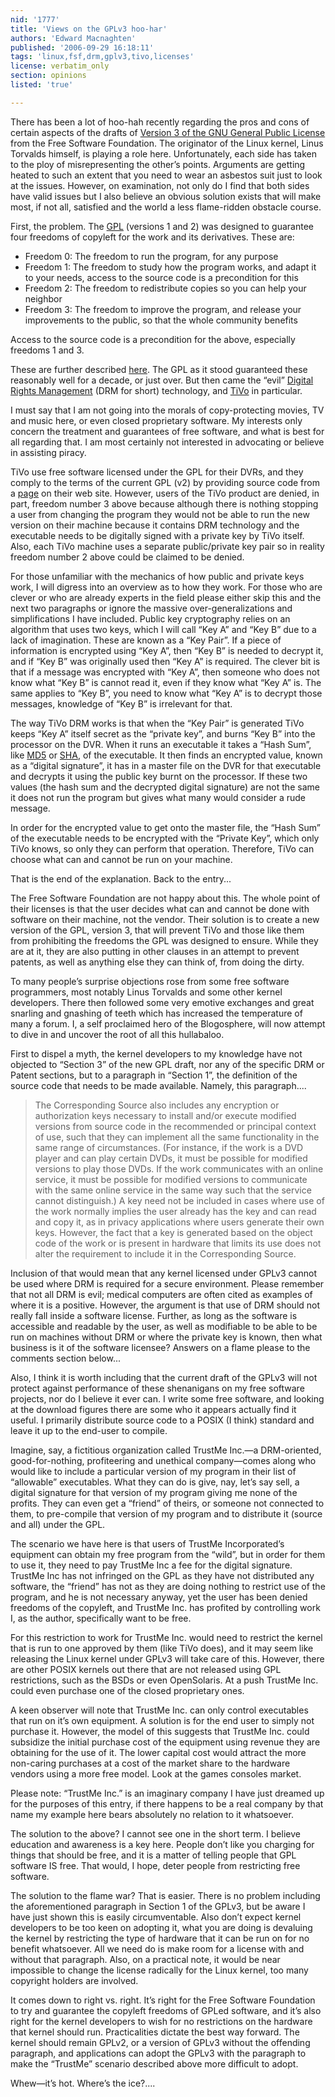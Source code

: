 ```yaml
---
nid: '1777'
title: 'Views on the GPLv3 hoo-har'
authors: 'Edward Macnaghten'
published: '2006-09-29 16:18:11'
tags: 'linux,fsf,drm,gplv3,tivo,licenses'
license: verbatim_only
section: opinions
listed: 'true'

---
```

There has been a lot of hoo-hah recently regarding the pros and cons of certain aspects of the drafts of [Version 3 of the GNU General Public License](http://gplv3.fsf.org/gpl-draft-2006-07-27.html) from the Free Software Foundation. The originator of the Linux kernel, Linus Torvalds himself, is playing a role here. Unfortunately, each side has taken to the ploy of misrepresenting the other’s points. Arguments are getting heated to such an extent that you need to wear an asbestos suit just to look at the issues. However, on examination, not only do I find that both sides have valid issues but I also believe an obvious solution exists that will make most, if not all, satisfied and the world a less flame-ridden obstacle course.


<!--break-->


First, the problem. The [GPL](http://www.gnu.org/licenses/gpl.html) (versions 1 and 2) was designed to guarantee four freedoms of copyleft for the work and its derivatives. These are:


* Freedom 0: The freedom to run the program, for any purpose
* Freedom 1: The freedom to study how the program works, and adapt it to your needs, access to the source code is a precondition for this
* Freedom 2: The freedom to redistribute copies so you can help your neighbor
* Freedom 3: The freedom to improve the program, and release your improvements to the public, so that the whole community benefits

Access to the source code is a precondition for the above, especially freedoms 1 and 3.

These are further described [here](http://www.gnu.org/philosophy/free-sw.html). The GPL as it stood guaranteed these reasonably well for a decade, or just over. But then came the “evil” [Digital Rights Management](http://en.wikipedia.org/wiki/Digital_Rights_Management) (DRM for short) technology, and [TiVo](http://www.tivo.com) in particular.

I must say that I am not going into the morals of copy-protecting movies, TV and music here, or even closed proprietary software. My interests only concern the treatment and guarantees of free software, and what is best for all regarding that. I am most certainly not interested in advocating or believe in assisting piracy.

TiVo use free software licensed under the GPL for their DVRs, and they comply to the terms of the current GPL (v2) by providing source code from a [page](http://www.tivo.com/linux/linux.asp) on their web site. However, users of the TiVo product are denied, in part, freedom number 3 above because although there is nothing stopping a user from changing the program they would not be able to run the new version on their machine because it contains DRM technology and the executable needs to be digitally signed with a private key by TiVo itself. Also, each TiVo machine uses a separate public/private key pair so in reality freedom number 2 above could be claimed to be denied.

For those unfamiliar with the mechanics of how public and private keys work, I will digress into an overview as to how they work. For those who are clever or who are already experts in the field please either skip this and the next two paragraphs or ignore the massive over-generalizations and simplifications I have included. Public key cryptography relies on an algorithm that uses two keys, which I will call “Key A” and “Key B” due to a lack of imagination. These are known as a “Key Pair”. If a piece of information is encrypted using “Key A”, then “Key B” is needed to decrypt it, and if “Key B” was originally used then “Key A” is required. The clever bit is that if a message was encrypted with “Key A”, then someone who does not know what “Key B” is cannot read it, even if they know what “Key A” is. The same applies to “Key B”, you need to know what “Key A” is to decrypt those messages, knowledge of “Key B” is irrelevant for that.

The way TiVo DRM works is that when the “Key Pair” is generated TiVo keeps “Key A” itself secret as the “private key”, and burns “Key B” into the processor on the DVR. When it runs an executable it takes a “Hash Sum”, like [MD5](http://en.wikipedia.org/wiki/Md5) or [SHA](http://en.wikipedia.org/wiki/SHA), of the executable. It then finds an encrypted value, known as a “digital signature”, it has in a master file on the DVR for that executable and decrypts it using the public key burnt on the processor. If these two values (the hash sum and the decrypted digital signature) are not the same it does not run the program but gives what many would consider a rude message.

In order for the encrypted value to get onto the master file, the “Hash Sum” of the executable needs to be encrypted with the “Private Key”, which only TiVo knows, so only they can perform that operation. Therefore, TiVo can choose what can and cannot be run on your machine.

That is the end of the explanation. Back to the entry...

The Free Software Foundation are not happy about this. The whole point of their licenses is that the user decides what can and cannot be done with software on their machine, not the vendor. Their solution is to create a new version of the GPL, version 3, that will prevent TiVo and those like them from prohibiting the freedoms the GPL was designed to ensure. While they are at it, they are also putting in other clauses in an attempt to prevent patents, as well as anything else they can think of, from doing the dirty.

To many people’s surprise objections rose from some free software programmers, most notably Linus Torvalds and some other kernel developers. There then followed some very emotive exchanges and great snarling and gnashing of teeth which has increased the temperature of many a forum. I, a self proclaimed hero of the Blogosphere, will now attempt to dive in and uncover the root of all this hullabaloo.

First to dispel a myth, the kernel developers to my knowledge have not objected to “Section 3” of the new GPL draft, nor any of the specific DRM or Patent sections, but to a paragraph in “Section 1”, the definition of the source code that needs to be made available. Namely, this paragraph....


>The Corresponding Source also includes any encryption or authorization keys necessary to install and/or execute modified versions from source code in the recommended or principal context of use, such that they can implement all the same functionality in the same range of circumstances. (For instance, if the work is a DVD player and can play certain DVDs, it must be possible for modified versions to play those DVDs. If the work communicates with an online service, it must be possible for modified versions to communicate with the same online service in the same way such that the service cannot distinguish.) A key need not be included in cases where use of the work normally implies the user already has the key and can read and copy it, as in privacy applications where users generate their own keys. However, the fact that a key is generated based on the object code of the work or is present in hardware that limits its use does not alter the requirement to include it in the Corresponding Source.

Inclusion of that would mean that any kernel licensed under GPLv3 cannot be used where DRM is required for a secure environment. Please remember that not all DRM is evil; medical computers are often cited as examples of where it is a positive. However, the argument is that use of DRM should not really fall inside a software license. Further, as long as the software is accessible and readable by the user, as well as modifiable to be able to be run on machines without DRM or where the private key is known, then what business is it of the software licensee? Answers on a flame please to the comments section below...

Also, I think it is worth including that the current draft of the GPLv3 will not protect against performance of these shenanigans on my free software projects, nor do I believe it ever can. I write some free software, and looking at the download figures there are some who it appears actually find it useful. I primarily distribute source code to a POSIX (I think) standard and leave it up to the end-user to compile.

Imagine, say, a fictitious organization called TrustMe Inc.—a DRM-oriented, good-for-nothing, profiteering and unethical company—comes along who would like to include a particular version of my program in their list of “allowable” executables. What they can do is give, nay, let’s say sell, a digital signature for that version of my program giving me none of the profits. They can even get a “friend” of theirs, or someone not connected to them, to pre-compile that version of my program and to distribute it (source and all) under the GPL.

The scenario we have here is that users of TrustMe Incorporated’s equipment can obtain my free program from the “wild”, but in order for them to use it, they need to pay TrustMe Inc a fee for the digital signature. TrustMe Inc has not infringed on the GPL as they have not distributed any software, the “friend” has not as they are doing nothing to restrict use of the program, and he is not necessary anyway, yet the user has been denied freedoms of the copyleft, and TrustMe Inc. has profited by controlling work I, as the author, specifically want to be free.

For this restriction to work for TrustMe Inc. would need to restrict the kernel that is run to one approved by them (like TiVo does), and it may seem like releasing the Linux kernel under GPLv3 will take care of this. However, there are other POSIX kernels out there that are not released using GPL restrictions, such as the BSDs or even OpenSolaris. At a push TrustMe Inc. could even purchase one of the closed proprietary ones.

A keen observer will note that TrustMe Inc. can only control executables that run on it’s own equipment. A solution is for the end user to simply not purchase it. However, the model of this suggests that TrustMe Inc. could subsidize the initial purchase cost of the equipment using revenue they are obtaining for the use of it. The lower capital cost would attract the more non-caring purchases at a cost of the market share to the hardware vendors using a more free model. Look at the games consoles market.

Please note: “TrustMe Inc.” is an imaginary company I have just dreamed up for the purposes of this entry, if there happens to be a real company by that name my example here bears absolutely no relation to it whatsoever.

The solution to the above? I cannot see one in the short term. I believe education and awareness is a key here. People don’t like you charging for things that should be free, and it is a matter of telling people that GPL software IS free. That would, I hope, deter people from restricting free software.

The solution to the flame war? That is easier. There is no problem including the aforementioned paragraph in Section 1 of the GPLv3, but be aware I have just shown this is easily circumventable. Also don’t expect kernel developers to be too keen on adopting it, what you are doing is devaluing the kernel by restricting the type of hardware that it can be run on for no benefit whatsoever. All we need do is make room for a license with and without that paragraph. Also, on a practical note, it would be near impossible to change the license radically for the Linux kernel, too many copyright holders are involved.

It comes down to right vs. right. It’s right for the Free Software Foundation to try and guarantee the copyleft freedoms of GPLed software, and it’s also right for the kernel developers to wish for no restrictions on the hardware that kernel should run. Practicalities dictate the best way forward. The kernel should remain GPLv2, or a version of GPLv3 without the offending paragraph, and applications can adopt the GPLv3 with the paragraph to make the “TrustMe” scenario described above more difficult to adopt.

Whew—it’s hot. Where’s the ice?....

